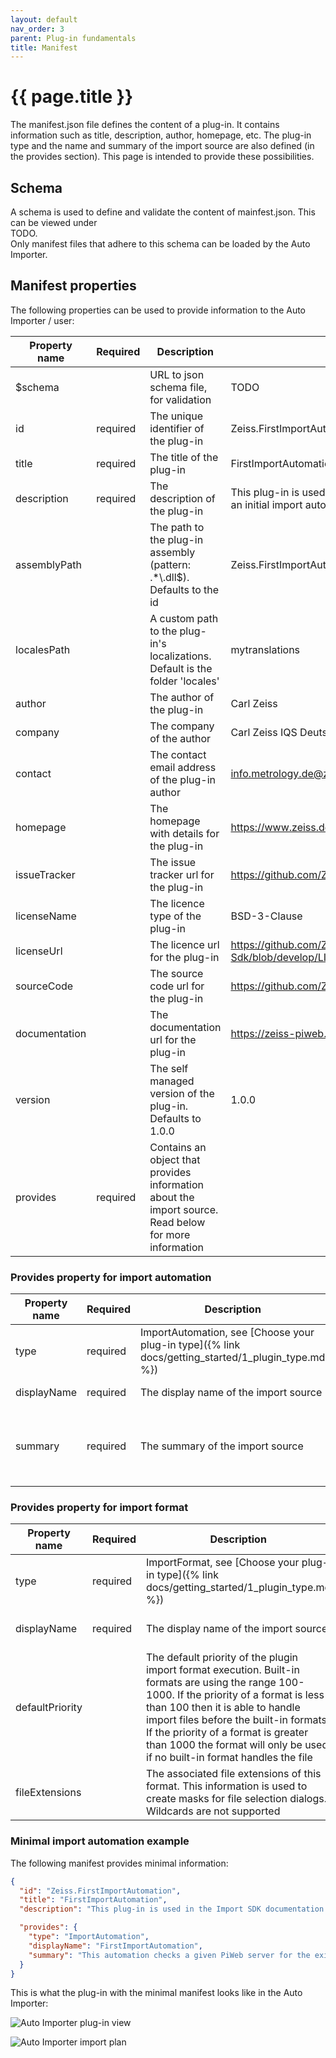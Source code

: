 ```yaml
---
layout: default
nav_order: 3
parent: Plug-in fundamentals
title: Manifest
---
```


<!---
Ziele:
- Inhalt und Aufbau der Manifest-Datei erklären

Inhalt:
- einzelne Properties der Manifest-Datei
    - entsprechend Validierungslogik Anforderungen beschreiben
- auf Json-Template verweisen
- Versionierung erklären (Versionsschema, Kompatibilität)
--->

# {{ page.title }}
The manifest.json file defines the content of a plug-in. It contains information such as title, description, author, homepage, etc. The plug-in type and the name and summary of the import source are also defined (in the provides section). This page is intended to provide these possibilities.

## Schema
A schema is used to define and validate the content of mainfest.json. This can be viewed under\
TODO.\
Only manifest files that adhere to this schema can be loaded by the Auto Importer.
<!-- Schema auf github bereitstellen. unter develop extra schema ordner, dann v1 v2 -->

## Manifest properties
The following properties can be used to provide information to the Auto Importer / user:

<!-- Version, SemVer erklären -->

| Property name | Required | Description | Example |
| - | - | - | - |
| \$schema | |URL to json schema file, for validation | TODO |
| id | required | The unique identifier of the plug-in | Zeiss.FirstImportAutomation |
| title | required | The title of the plug-in | FirstImportAutomation |
| description | required | The description of the plug-in | This plug-in is used in the Import SDK documentation to create an initial import automation. |
| assemblyPath | | The path to the plug-in assembly (pattern: .*\\.dll$). Defaults to the id | Zeiss.FirstImportAutomation.dll |
| localesPath | | A custom path to the plug-in's localizations. Default is the folder 'locales' | mytranslations |
| author | | The author of the plug-in | Carl Zeiss |
| company | | The company of the author | Carl Zeiss IQS Deutschland GmbH |
| contact | | The contact email address of the plug-in author | info.metrology.de@zeiss.com |
| homepage | | The homepage with details for the plug-in | https://www.zeiss.de/messtechnik/produkte/software/piweb.html |
| issueTracker | | The issue tracker url for the plug-in | https://github.com/ZEISS-PiWeb/PiWeb-Import-Sdk/issues |
| licenseName | | The licence type of the plug-in | BSD-3-Clause |
| licenseUrl | | The licence url for the plug-in | https://github.com/ZEISS-PiWeb/PiWeb-Import-Sdk/blob/develop/LICENSE.txt |
| sourceCode | | The source code url for the plug-in | https://github.com/ZEISS-PiWeb/PiWeb-Import-Sdk |
| documentation | | The documentation url for the plug-in | https://zeiss-piweb.github.io/PiWeb-Import-Sdk/ |
| version | | The self managed version of the plug-in. Defaults to 1.0.0 | 1.0.0 |
| provides| required | Contains an object that provides information about the import source. Read below for more information | |

### Provides property for import automation

| Property name | Required | Description | Example |
| - | - | - | - |
| type | required | ImportAutomation, see [Choose your plug-in type]({% link docs/getting_started/1_plugin_type.md %}) | ImportAutomation |
| displayName | required | The display name of the import source | Our custom import source |
| summary | required | The summary of the import source | This import automation does only change the status and activity of an import plan. |

### Provides property for import format

| Property name | Required | Description | Example |
| - | - | - | - |
| type | required | ImportFormat, see [Choose your plug-in type]({% link docs/getting_started/1_plugin_type.md %}) | ImportFormat |
| displayName | required | The display name of the import source | Our custom import source |
| defaultPriority | | The default priority of the plugin import format execution. Built-in formats are using the range 100-1000. If the priority of a format is less than 100 then it is able to handle import files before the built-in formats. If the priority of a format is greater than 1000 the format will only be used if no built-in format handles the file | 50 |
| fileExtensions | | The associated file extensions of this format. This information is used to create masks for file selection dialogs. Wildcards are not supported | [\".txt\", \".csv\"] |

### Minimal import automation example
The following manifest provides minimal information:

```json
{
  "id": "Zeiss.FirstImportAutomation",
  "title": "FirstImportAutomation",
  "description": "This plug-in is used in the Import SDK documentation to create an initial import automation.",

  "provides": {
    "type": "ImportAutomation",
    "displayName": "FirstImportAutomation",
    "summary": "This automation checks a given PiWeb server for the existence of the 'FirstImportAutomationPart' part below the root node."
  }
}
```

This is what the plug-in with the minimal manifest looks like in the Auto Importer:

![Auto Importer plug-in view](../../assets/images/plugin_fundamentals/3_plugin_view.png "Auto Importer plug-in view")

![Auto Importer import plan](../../assets/images/plugin_fundamentals/3_import_plan.png "Auto Importer import plan")